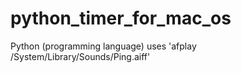 # python_timer_for_mac_os
Python (programming language) uses 'afplay /System/Library/Sounds/Ping.aiff'
